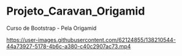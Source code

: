 # Projeto_Caravan_Origamid
Curso de Bootstrap - Pela Origamid


https://user-images.githubusercontent.com/62124855/138210544-44a73927-5178-4b6c-a380-c40c2907ac73.mp4

